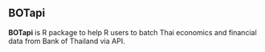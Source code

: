 ## BOTapi


<b>BOTapi</b> is R package to help R users to batch Thai economics and financial data from Bank of Thailand via API.



